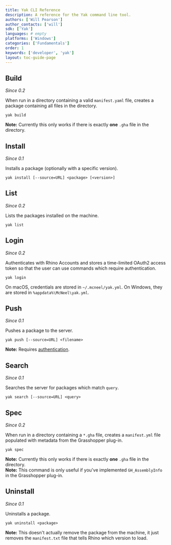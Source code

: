 ```yaml
---
title: Yak CLI Reference
description: A reference for the Yak command line tool.
authors: ['Will Pearson']
author_contacts: ['will']
sdk: ['Yak']
languages: # empty
platforms: ['Windows']
categories: ['Fundamentals']
order: 1
keywords: ['developer', 'yak']
layout: toc-guide-page
---
```


## Build

_Since 0.2_

When run in a directory containing a valid `manifest.yaml` file, creates a package containing all files in the directory.

```commandline
yak build
```

<div class="alert alert-info" role="alert">
  <strong>Note:</strong> Currently this only works if there is exactly <strong>one</strong> <code>.gha</code> file in the directory.
</div>
<!-- During the build, the component GUID is extracted to help with searching for the package later. -->

## Install

_Since 0.1_

Installs a package (optionally with a specific version).

```commandline
yak install [--source=URL] <package> [<version>]
```

## List

_Since 0.2_

Lists the packages installed on the machine.

```commandline
yak list
```

## Login

_Since 0.2_

Authenticates with Rhino Accounts and stores a time-limited OAuth2 access token so that the user can use commands which require authentication.

```commandline
yak login
```

On macOS, credentials are stored in `~/.mcneel/yak.yml`. On Windows, they are stored in `%appdata%\McNeel\yak.yml`.

## Push

_Since 0.1_

Pushes a package to the server.

```commandline
yak push [--source=URL] <filename>
```

<div class="alert alert-info" role="alert">
  <strong>Note:</strong> Requires <a href="#login">authentication</a>.
</div>

## Search

_Since 0.1_

Searches the server for packages which match `query`.

```commandline
yak search [--source=URL] <query>
```

## Spec

_Since 0.2_

When run in a directory containing a `*.gha` file, creates a `manifest.yml` file populated with metadata from the Grasshopper plug-in.

```commandline
yak spec
```

<div class="alert alert-info" role="alert">
  <strong>Note:</strong> Currently this only works if there is exactly <strong>one</strong> <code>.gha</code> file in the directory.
</div>

<div class="alert alert-info" role="alert">
  <strong>Note:</strong> This command is only useful if you've implemented <code>GH_AssemblyInfo</code> in the Grasshopper plug-in.
</div>

## Uninstall

_Since 0.1_

Uninstalls a package.

```commandline
yak uninstall <package>
```
<div class="alert alert-info" role="alert">
  <strong>Note:</strong> This doesn't actually remove the package from the machine, it just removes the <code>manifest.txt</code> file that tells Rhino which version to load.
</div>
